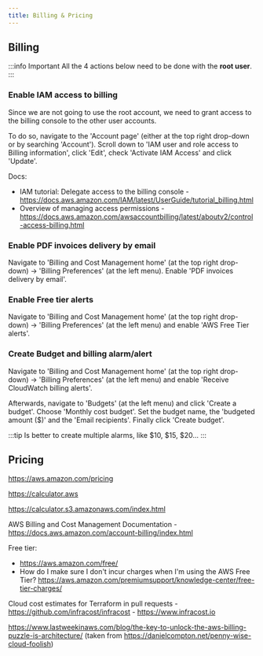 ```yaml
---
title: Billing & Pricing
---
```


## Billing

:::info Important
All the 4 actions below need to be done with the **root user**.
:::

### Enable IAM access to billing

Since we are not going to use the root account, we need to grant access to the billing console to the other user accounts.

To do so, navigate to the 'Account page' (either at the top right drop-down or by searching 'Account'). Scroll down to 'IAM user and role access to Billing information', click 'Edit', check 'Activate IAM Access' and click 'Update'.

Docs:

- IAM tutorial: Delegate access to the billing console - https://docs.aws.amazon.com/IAM/latest/UserGuide/tutorial_billing.html
- Overview of managing access permissions - https://docs.aws.amazon.com/awsaccountbilling/latest/aboutv2/control-access-billing.html

### Enable PDF invoices delivery by email

Navigate to 'Billing and Cost Management home' (at the top right drop-down) → 'Billing Preferences' (at the left menu). Enable 'PDF invoices delivery by email'.

### Enable Free tier alerts

Navigate to 'Billing and Cost Management home' (at the top right drop-down) → 'Billing Preferences' (at the left menu) and enable 'AWS Free Tier alerts'.

### Create Budget and billing alarm/alert

Navigate to 'Billing and Cost Management home' (at the top right drop-down) → 'Billing Preferences' (at the left menu) and enable 'Receive CloudWatch billing alerts'.

Afterwards, navigate to 'Budgets' (at the left menu) and click 'Create a budget'. Choose 'Monthly cost budget'. Set the budget name, the 'budgeted amount ($)' and the 'Email recipients'. Finally click 'Create budget'.

:::tip
Is better to create multiple alarms, like $10, $15, $20…
:::

## Pricing

https://aws.amazon.com/pricing

https://calculator.aws

https://calculator.s3.amazonaws.com/index.html

AWS Billing and Cost Management Documentation - https://docs.aws.amazon.com/account-billing/index.html

Free tier:

- https://aws.amazon.com/free/
- How do I make sure I don't incur charges when I'm using the AWS Free Tier? https://aws.amazon.com/premiumsupport/knowledge-center/free-tier-charges/

Cloud cost estimates for Terraform in pull requests - https://github.com/infracost/infracost - https://www.infracost.io

https://www.lastweekinaws.com/blog/the-key-to-unlock-the-aws-billing-puzzle-is-architecture/ (taken from https://danielcompton.net/penny-wise-cloud-foolish)
